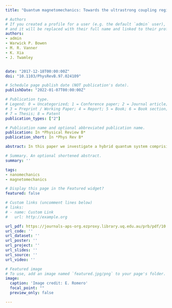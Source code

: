 ```yaml
---
title: "Quantum magnetomechanics: Towards the ultrastrong coupling regime"

# Authors
# If you created a profile for a user (e.g. the default `admin` user), write the username (folder name) here 
# and it will be replaced with their full name and linked to their profile.
authors:
- admin
- Warwick P. Bowen
- M. R. Vanner
- K. Xia
- J. Twamley


date: "2017-12-18T00:00:00Z"
doi: "10.1103/PhysRevB.97.024109"

# Schedule page publish date (NOT publication's date).
publishDate: "2022-01-07T00:00:00Z"

# Publication type.
# Legend: 0 = Uncategorized; 1 = Conference paper; 2 = Journal article;
# 3 = Preprint / Working Paper; 4 = Report; 5 = Book; 6 = Book section;
# 7 = Thesis; 8 = Patent
publication_types: ["2"]

# Publication name and optional abbreviated publication name.
publication: In *Physical Review B*
publication_short: In *Phys Rev B*

abstract: In this paper we investigate a hybrid quantum system comprising a mechanical oscillator coupled via magnetic induced electromotive force to an LC resonator. We derive the Lagrangian and Hamiltonian for this system and find that the interaction can be described by a charge-momentum coupling with a strength that has a strong geometry dependence. We focus our study on a mechanical resonator with a thin-film magnetic coating which interacts with a nanofabricated planar coil. We determine that the coupling rate between these two systems can enter the strong and ultrastrong coupling regimes with experimentally feasible parameters. This magnetomechanical configuration allows for a range of applications including electromechanical state transfer and weak-force sensing.

# Summary. An optional shortened abstract.
summary: ''

tags:
- nanomechanics
- magnetomechanics

# Display this page in the Featured widget?
featured: false

# Custom links (uncomment lines below)
# links:
# - name: Custom Link
#   url: http://example.org

url_pdf: https://journals-aps-org.ezproxy.library.uq.edu.au/prb/pdf/10.1103/PhysRevB.97.024109
url_code: ''
url_dataset: ''
url_poster: ''
url_project: ''
url_slides: ''
url_source: ''
url_video: ''

# Featured image
# To use, add an image named `featured.jpg/png` to your page's folder. 
image:
  caption: 'Image credit: E. Romero'
  focal_point: ""
  preview_only: false

---
```

